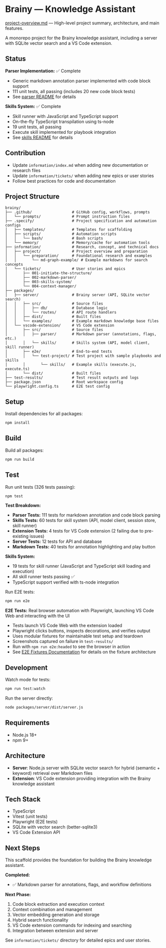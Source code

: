 # Brainy — Knowledge Assistant

[project-overview.md](./project-overview.md) — High-level project summary, architecture, and main features.

A monorepo project for the Brainy knowledge assistant, including a server with SQLite vector search and a VS Code extension.

## Status

**Parser Implementation:** ✅ Complete
- Generic markdown annotation parser implemented with code block support
- 111 unit tests, all passing (includes 20 new code block tests)
- See [parser README](./packages/vscode-extension/src/parser/README.md) for details

**Skills System:** ✅ Complete
- Skill runner with JavaScript and TypeScript support
- On-the-fly TypeScript transpilation using ts-node
- 19 unit tests, all passing
- Execute skill implemented for playbook integration
- See [skills README](./packages/vscode-extension/src/skills/README.md) for details

## Contribution

- Update `information/index.md` when adding new documentation or research files
- Update `information/tickets/` when adding new epics or user stories
- Follow best practices for code and documentation

## Project Structure

```
brainy/
├── .github/                  # GitHub config, workflows, prompts
│   └── prompts/              # Prompt instruction files
├── .specify/                 # Project specification and automation configs
│   ├── templates/            # Templates for scaffolding
│   ├── scripts/              # Automation scripts
│   │   └── bash/             # Bash scripts
│   └── memory/               # Memory/cache for automation tools
├── information/              # Research, concept, and technical docs
│   ├── project/              # Project overview and preparation
│   │   └── preparation/      # Foundational research and examples
│   │       └── md-graph-example/ # Example markdowns for search concepts
│   └── tickets/              # User stories and epics
│       ├── 001-initiate-the-structure/
│       ├── 002-markdown-parser/
│       ├── 003-skills-system/
│       └── 004-context-manager/
├── packages/
│   ├── server/               # Brainy server (API, SQLite vector search)
│   │   ├── src/              # Source files
│   │   │   ├── db/           # Database logic
│   │   │   └── routes/       # API route handlers
│   │   ├── dist/             # Built files
│   │   └── examples/         # Example markdown knowledge base files
│   └── vscode-extension/     # VS Code extension
│       ├── src/              # Source files
│       │   ├── parser/       # Markdown parser (annotations, flags, etc.)
│       │   └── skills/       # Skills system (API, model client, skill runner)
│       ├── e2e/              # End-to-end tests
│       │   └── test-project/ # Test project with sample playbooks and skills
│       │       └── skills/   # Example skills (execute.js, execute.ts)
│       └── dist/             # Built files
├── test-results/             # Test result outputs and logs
├── package.json              # Root workspace config
└── playwright.config.ts      # E2E test config
```

## Setup

Install dependencies for all packages:

```bash
npm install
```

## Build

Build all packages:

```bash
npm run build
```

## Test

Run unit tests (326 tests passing):

```bash
npm test
```

**Test Breakdown:**
- **Parser Tests:** 111 tests for markdown annotation and code block parsing
- **Skills Tests:** 60 tests for skill system (API, model client, session store, skill runner)
- **Extension Tests:** 4 tests for VS Code extension (2 failing due to pre-existing issues)
- **Server Tests:** 12 tests for API and database
- **Markdown Tests:** 40 tests for annotation highlighting and play button

**Skills System:**
- 19 tests for skill runner (JavaScript and TypeScript skill loading and execution)
- All skill runner tests passing ✅
- TypeScript support verified with ts-node integration

Run E2E tests:

```bash
npm run e2e
```

**E2E Tests:** Real browser automation with Playwright, launching VS Code Web and interacting with the UI
- Tests launch VS Code Web with the extension loaded
- Playwright clicks buttons, inspects decorations, and verifies output
- Uses modular fixtures for maintainable test setup and teardown
- Screenshots captured on failure in `test-results/`
- Run with `npm run e2e:headed` to see the browser in action
- See [E2E Fixtures Documentation](./packages/vscode-extension/e2e/FIXTURES.md) for details on the fixture architecture

## Development

Watch mode for tests:

```bash
npm run test:watch
```

Run the server directly:

```bash
node packages/server/dist/server.js
```

## Requirements

- Node.js 18+
- npm 9+

## Architecture

- **Server**: Node.js server with SQLite vector search for hybrid (semantic + keyword) retrieval over Markdown files
- **Extension**: VS Code extension providing integration with the Brainy knowledge assistant

## Tech Stack

- TypeScript
- Vitest (unit tests)
- Playwright (E2E tests)
- SQLite with vector search (better-sqlite3)
- VS Code Extension API

## Next Steps

This scaffold provides the foundation for building the Brainy knowledge assistant. 

**Completed:**
- ✅ Markdown parser for annotations, flags, and workflow definitions

**Next Phase:**

1. Code block extraction and execution context
2. Context combination and management
3. Vector embedding generation and storage
4. Hybrid search functionality
3. VS Code extension commands for indexing and searching
4. Integration between extension and server

See `information/tickets/` directory for detailed epics and user stories.
